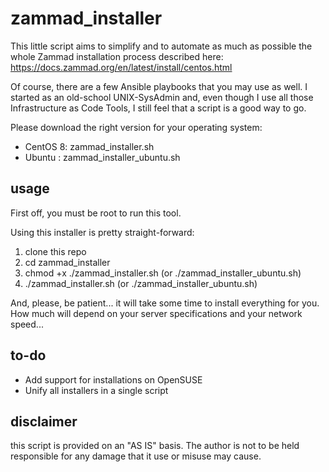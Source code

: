 # zammad_installer
This little script aims to simplify and to automate as much as possible the whole Zammad installation process described here:
https://docs.zammad.org/en/latest/install/centos.html

Of course, there are a few Ansible playbooks that you may use as well. I started as an old-school UNIX-SysAdmin and, even though I use all those Infrastructure as Code Tools, I still feel that a script is a good way to go.

Please download the right version for your operating system:
* CentOS 8: zammad_installer.sh
* Ubuntu  : zammad_installer_ubuntu.sh

## usage
First off, you must be root to run this tool.

Using this installer is pretty straight-forward:
1. clone this repo
2. cd zammad_installer
3. chmod +x ./zammad_installer.sh (or ./zammad_installer_ubuntu.sh)
4. ./zammad_installer.sh (or ./zammad_installer_ubuntu.sh)

And, please, be patient... it will take some time to install everything for you.
How much will depend on your server specifications and your network speed...

## to-do
* Add support for installations on OpenSUSE
* Unify all installers in a single script

## disclaimer
this script is provided on an "AS IS" basis. The author is not to be held responsible for any damage that it use or misuse may cause.

